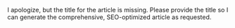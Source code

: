 I apologize, but the title for the article is missing. Please provide the title so I can generate the comprehensive, SEO-optimized article as requested.